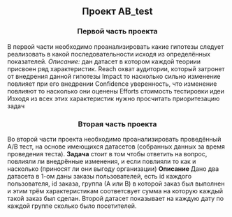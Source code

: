 <h2 align="center">Проект AB_test</h2>

<p>
<h3  align="center">Первой часть проекта</h3> 
В первой части необходимо проанализировать какие гипотезы следует реализовать в какой последовательности исходя из определённых показателей.
<i> Описание: </i> 
дан датасет в котором каждой теориии присвоен ряд характеристик.
Reach охват аудитории, который затронет от внедрения данной гипотезы Impact то насколько сильно изменение повлияет при его внедрении Confidence уверенность, что изменение повлияют то насколько они оценены Efforts стоимость тестировки идеи Изходя из всех этих характеристик нужно просчитать приоритезацию задач 
<h3  align="center" >Вторая часть проекта</h3> 
Во второй части проекта необходимо проанализировать проведённый А/В тест, на основе имеющихся датасетов (собранных данных за время проведения теста). 
<b>Задача</b> стоит в том чтобы ответить на вопрос, повлияли ли внедрённые изменения, и если повлияли то как и насколько (приносят ли они выгоду организации)
<b> Описание </b> 
Дано два датасета в 1-ом даны заказы пользователей, есть id каждого пользователя, id заказа, группа (А или В) в которой заказ был выполнен и этим трём характеристикам соответсвует сумма на которую каждый такой заказ был сделан. Второй датасет показывает на каждую дату по каждой группе сколько было посетителей.</p>
